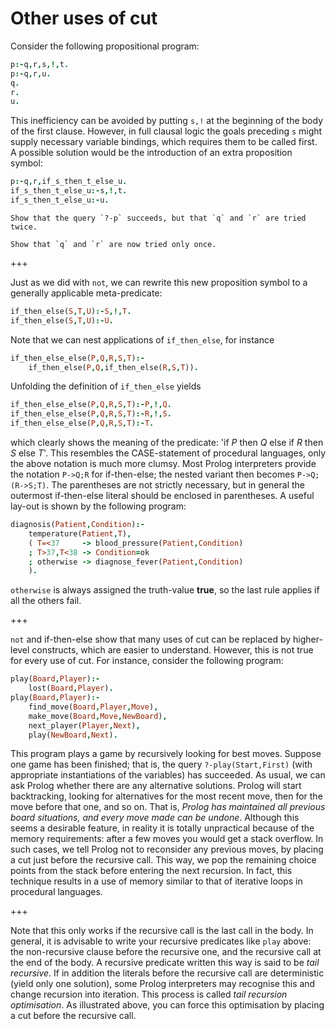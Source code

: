 <!--H3: Section 3.4-->
# Other uses of cut #

Consider the following propositional program:
```Prolog
p:-q,r,s,!,t.
p:-q,r,u.
q.
r.
u.
```
This inefficiency can be avoided by putting `s,!` at the beginning of the body of the first clause. However, in full clausal logic the goals preceding `s` might supply necessary variable bindings, which requires them to be called first. A possible solution would be the introduction of an extra proposition symbol:
```Prolog
p:-q,r,if_s_then_t_else_u.
if_s_then_t_else_u:-s,!,t.
if_s_then_t_else_u:-u.
```

```{exercise} 3.7
Show that the query `?-p` succeeds, but that `q` and `r` are tried twice.
```

```{exercise} 3.8
Show that `q` and `r` are now tried only once.
```

+++

Just as we did with `not`, we can rewrite this new proposition symbol to a generally applicable meta-predicate:
```Prolog
if_then_else(S,T,U):-S,!,T.
if_then_else(S,T,U):-U.
```
Note that we can nest applications of `if_then_else`, for instance
```Prolog
if_then_else_else(P,Q,R,S,T):-
    if_then_else(P,Q,if_then_else(R,S,T)).
```
Unfolding the definition of `if_then_else` yields
```Prolog
if_then_else_else(P,Q,R,S,T):-P,!,Q.
if_then_else_else(P,Q,R,S,T):-R,!,S.
if_then_else_else(P,Q,R,S,T):-T.
```
which clearly shows the meaning of the predicate: 'if *P* then *Q* else if *R* then *S* else *T*'. This resembles the CASE-statement of procedural languages, only the above notation is much more clumsy. Most Prolog interpreters provide the notation `P->Q;R` for if-then-else; the nested variant then becomes `P->Q;(R->S;T)`. The parentheses are not strictly necessary, but in general the outermost if-then-else literal should be enclosed in parentheses. A useful lay-out is shown by the following program:
```Prolog
diagnosis(Patient,Condition):-
    temperature(Patient,T),
    ( T=<37     -> blood_pressure(Patient,Condition)
    ; T>37,T<38 -> Condition=ok
    ; otherwise -> diagnose_fever(Patient,Condition)
    ).
```
`otherwise` is always assigned the truth-value **true**, so the last rule applies if all the others fail.

+++

`not` and if-then-else show that many uses of cut can be replaced by higher-level constructs, which are easier to understand. However, this is not true for every use of cut. For instance, consider the following program:
```Prolog
play(Board,Player):-
    lost(Board,Player).
play(Board,Player):-
    find_move(Board,Player,Move),
    make_move(Board,Move,NewBoard),
    next_player(Player,Next),
    play(NewBoard,Next).
```
This program plays a game by recursively looking for best moves. Suppose one game has been finished; that is, the query `?-play(Start,First)` (with appropriate instantiations of the variables) has succeeded. As usual, we can ask Prolog whether there are any alternative solutions. Prolog will start backtracking, looking for alternatives for the most recent move, then for the move before that one, and so on. That is, *Prolog has maintained all previous board situations, and every move made can be undone*. Although this seems a desirable feature, in reality it is totally unpractical because of the memory requirements: after a few moves you would get a stack overflow. In such cases, we tell Prolog not to reconsider any previous moves, by placing a cut just before the recursive call. This way, we pop the remaining choice points from the stack before entering the next recursion. In fact, this technique results in a use of memory similar to that of iterative loops in procedural languages.

+++

Note that this only works if the recursive call is the last call in the body. In general, it is advisable to write your recursive predicates like `play` above: the non-recursive clause before the recursive one, and the recursive call at the end of the body. A recursive predicate written this way is said to be *tail recursive*. If in addition the literals before the recursive call are deterministic (yield only one solution), some Prolog interpreters may recognise this and change recursion into iteration. This process is called *tail recursion optimisation*. As illustrated above, you can force this optimisation by placing a cut before the recursive call.
